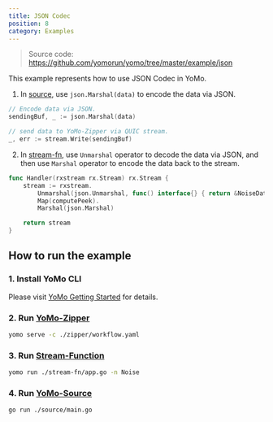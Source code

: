 ```yaml
---
title: JSON Codec
position: 8
category: Examples
---
```


> Source code: https://github.com/yomorun/yomo/tree/master/example/json

This example represents how to use JSON Codec in YoMo.

1. In [source](https://docs.yomo.run/source), use `json.Marshal(data)` to encode the data via JSON.

```go
// Encode data via JSON.
sendingBuf, _ := json.Marshal(data)

// send data to YoMo-Zipper via QUIC stream.
_, err := stream.Write(sendingBuf)
```

2. In [stream-fn](https://docs.yomo.run/stream-function), use `Unmarshal` operator to decode the data via JSON, and then use `Marshal` operator to encode the data back to the stream.

```go
func Handler(rxstream rx.Stream) rx.Stream {
	stream := rxstream.
		Unmarshal(json.Unmarshal, func() interface{} { return &NoiseData{} }).
		Map(computePeek).
		Marshal(json.Marshal)

	return stream
}
```

## How to run the example

### 1. Install YoMo CLI

Please visit [YoMo Getting Started](https://github.com/yomorun/yomo#1-install-cli) for details.

### 2. Run [YoMo-Zipper](https://docs.yomo.run/zipper)

```bash
yomo serve -c ./zipper/workflow.yaml
```

### 3. Run [Stream-Function](https://docs.yomo.run/stream-function)

```bash
yomo run ./stream-fn/app.go -n Noise
```

### 4. Run [YoMo-Source](https://docs.yomo.run/source)

```bash
go run ./source/main.go
```
